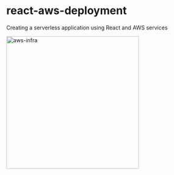 # react-aws-deployment

Creating a serverless application using React and AWS services

<img width="347" alt="aws-infra" src="https://user-images.githubusercontent.com/43100685/84220407-b7997c00-aaa0-11ea-8baf-901fab5ed7db.PNG">

